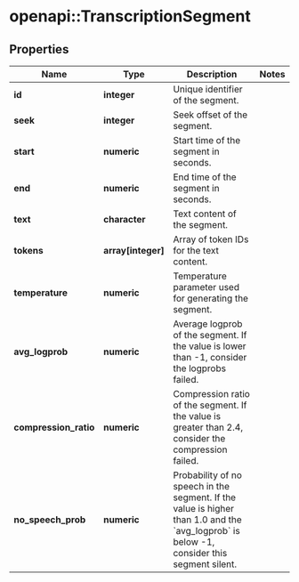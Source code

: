 # openapi::TranscriptionSegment


## Properties
Name | Type | Description | Notes
------------ | ------------- | ------------- | -------------
**id** | **integer** | Unique identifier of the segment. | 
**seek** | **integer** | Seek offset of the segment. | 
**start** | **numeric** | Start time of the segment in seconds. | 
**end** | **numeric** | End time of the segment in seconds. | 
**text** | **character** | Text content of the segment. | 
**tokens** | **array[integer]** | Array of token IDs for the text content. | 
**temperature** | **numeric** | Temperature parameter used for generating the segment. | 
**avg_logprob** | **numeric** | Average logprob of the segment. If the value is lower than -1, consider the logprobs failed. | 
**compression_ratio** | **numeric** | Compression ratio of the segment. If the value is greater than 2.4, consider the compression failed. | 
**no_speech_prob** | **numeric** | Probability of no speech in the segment. If the value is higher than 1.0 and the &#x60;avg_logprob&#x60; is below -1, consider this segment silent. | 


